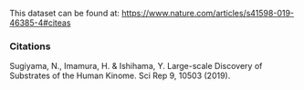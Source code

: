 This dataset can be found at: https://www.nature.com/articles/s41598-019-46385-4#citeas

### Citations
Sugiyama, N., Imamura, H. & Ishihama, Y. Large-scale Discovery of Substrates of the Human Kinome. Sci Rep 9, 10503 (2019).
